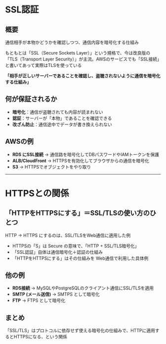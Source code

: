 # SSL認証

## 概要
通信相手が本物かどうかを確認しつつ、通信内容を暗号化する仕組み

もともとは「SSL（Secure Sockets Layer）」という規格で、今は改良版の「TLS（Transport Layer Security）」が主流。AWSのサービスでも「SSL接続」と書いてあって実際はTLSを使っている

**「相手が正しいサーバーであることを確認し、盗聴されないように通信を暗号化する仕組み」**

## 何が保証されるか
- **暗号化**：通信が盗聴されても内容が読まれない
- **認証**：サーバーが「本物」であることを確認できる
- **改ざん防止**：通信途中でデータが書き換えられない

## AWSの例
- **RDS にSSL接続** → 通信路を暗号化してDBパスワードやIAMトークンを保護
- **ALB/CloudFront** → HTTPSを有効化してブラウザからの通信を暗号化
- **S3** → HTTPSでオブジェクトをやり取り

---

# HTTPSとの関係

## 「HTTPをHTTPSにする」＝SSL/TLSの使い方のひとつ
HTTP → HTTPS にするのは、SSL/TLSをWeb通信に適用した例

- HTTPSの「S」は Secure の意味で、「HTTP + SSL/TLS暗号化」
- 「SSL認証」自体は通信暗号化＋認証の仕組み
- 「HTTPをHTTPSにする」はその仕組みを Web通信で利用した具体例

## 他の例
- **RDS接続** → MySQLやPostgreSQLのクライアント通信にSSL/TLSを適用
- **SMTP (メール送信)** → SMTPS として暗号化
- **FTP** → FTPS として暗号化

## まとめ
「SSL/TLS」はプロトコルに依存せず使える暗号化の仕組みで、HTTPに適用するとHTTPSになる、という関係